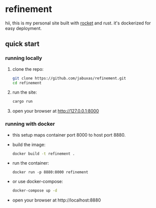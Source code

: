 # refinement

hii, this is my personal site built with [rocket](https://rocket.rs) and rust. it's dockerized for easy deployment.

## quick start

### running locally

1. clone the repo:

   ```bash
   git clone https://github.com/jabuxas/refinement.git
   cd refinement
   ```

2. run the site:

   ```bash
   cargo run
   ```

3. open your browser at http://127.0.0.1:8000

### running with docker

- this setup maps container port 8000 to host port 8880.

- build the image:

  ```bash
  docker build -t refinement .
  ```

- run the container:

      docker run -p 8880:8000 refinement

- or use docker-compose:

  ```bash
  docker-compose up -d
  ```

- open your browser at http://localhost:8880

